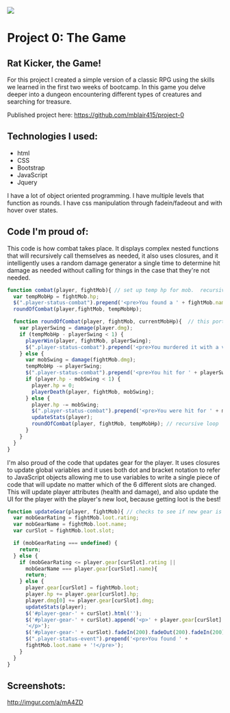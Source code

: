 ![](https://ga-dash.s3.amazonaws.com/production/assets/logo-9f88ae6c9c3871690e33280fcf557f33.png)

# Project 0: The Game
## Rat Kicker, the Game!
For this project I created a simple version of a classic RPG using the skills we learned in the first two weeks of bootcamp.  In this game you delve deeper into a dungeon encountering different types of creatures and searching for treasure.

Published project here: https://github.com/mblair415/project-0

## Technologies I used:
* html
* CSS
* Bootstrap
* JavaScript
* Jquery

I have a lot of object oriented programming.
I have multiple levels that function as rounds.
I have css manipulation through fadein/fadeout and with hover over states.


## Code I'm proud of:
This code is how combat takes place.  It displays complex nested functions that will recursively call themselves as needed, it also uses closures, and it intelligently uses a random damage generator a single time to determine hit damage as needed without calling for things in the case that they're not needed.

```javascript
function combat(player, fightMob){ // set up temp hp for mob.  recursive loot for combat
  var tempMobHp = fightMob.hp;
  $(".player-status-combat").prepend('<pre>You found a ' + fightMob.name + '!</pre>');
  roundOfCombat(player,fightMob, tempMobHp);

  function roundOfCombat(player, fightMob, currentMobHp){  // this portion will loop until player or mob is dead
    var playerSwing = damage(player.dmg);
    if (tempMobHp - playerSwing < 1) {
      playerWin(player, fightMob, playerSwing);
      $(".player-status-combat").prepend('<pre>You murdered it with a vicious swing for ' + playerSwing + '!</pre>');
    } else {
      var mobSwing = damage(fightMob.dmg);
      tempMobHp -= playerSwing;
      $(".player-status-combat").prepend('<pre>You hit for ' + playerSwing + '!</pre>');
      if (player.hp - mobSwing < 1) {
        player.hp = 0;
        playerDeath(player, fightMob, mobSwing);
      } else {
        player.hp -= mobSwing;
        $(".player-status-combat").prepend('<pre>You were hit for ' + mobSwing + '!  You were reduced to ' + player.hp + ' health.</pre>');
        updateStats(player);
        roundOfCombat(player, fightMob, tempMobHp); // recursive loop
      }
    }
  }
}
```

I'm also proud of the code that updates gear for the player.  It uses closures to update global variables and it uses both dot and bracket notation to refer to JavaScript objects allowing me to use variables to write a single piece of code that will update no matter which of the 6 different slots are changed.  This will update player attributes (health and damage), and also update the UI for the player with the player's new loot, because getting loot is the best!
```javascript
function updateGear(player, fightMob){ // checks to see if new gear is better than current, updates stats and equips on screen
  var mobGearRating = fightMob.loot.rating;
  var mobGearName = fightMob.loot.name;
  var curSlot = fightMob.loot.slot;

  if (mobGearRating === undefined) {
    return;
  } else {
    if (mobGearRating <= player.gear[curSlot].rating ||
      mobGearName === player.gear[curSlot].name){
      return;
    } else {
      player.gear[curSlot] = fightMob.loot;
      player.hp += player.gear[curSlot].hp;
      player.dmg[0] += player.gear[curSlot].dmg;
      updateStats(player);
      $('#player-gear-' + curSlot).html('');
      $('#player-gear-' + curSlot).append('<p>' + player.gear[curSlot].name +
      '</p>');
      $('#player-gear-' + curSlot).fadeIn(200).fadeOut(200).fadeIn(200);
      $(".player-status-event").prepend('<pre>You found ' +
      fightMob.loot.name + '!</pre>');
    }
  }
}
```


## Screenshots:
http://imgur.com/a/mA4ZD
